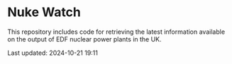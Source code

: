 # Nuke Watch

This repository includes code for retrieving the latest information available on the output of EDF nuclear power plants in the UK.

Last updated: 2024-10-21 19:11